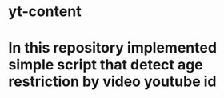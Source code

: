 # yt-content
# In this repository implemented simple script that detect age restriction by video youtube id 
